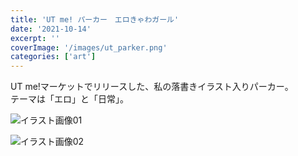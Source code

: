 ```yaml
---
title: 'UT me! パーカー　エロきゃわガール'
date: '2021-10-14'
excerpt: ''
coverImage: '/images/ut_parker.png'
categories: ['art']
---
```


UT me!マーケットでリリースした、私の落書きイラスト入りパーカー。  
テーマは「エロ」と「日常」。  

![イラスト画像01](/images/ut_parker.png)  

![イラスト画像02](/images/ut_illust.png)  